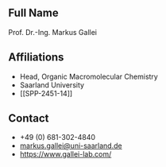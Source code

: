 ## Full Name
Prof. Dr.-Ing. Markus Gallei

## Affiliations
- Head, Organic Macromolecular Chemistry
- Saarland University
- [[SPP-2451-14]]
## Contact
- +49 (0) 681-302-4840
- markus.gallei@uni-saarland.de
- https://www.gallei-lab.com/
